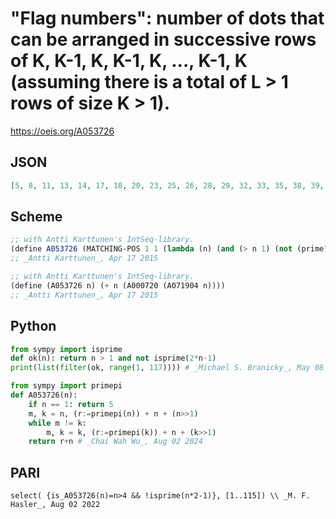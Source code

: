 # "Flag numbers": number of dots that can be arranged in successive rows of K, K\-1, K, K\-1, K, \.\.\., K\-1, K \(assuming there is a total of L \> 1 rows of size K \> 1\)\.
https://oeis.org/A053726
## JSON
```JSON
[5, 8, 11, 13, 14, 17, 18, 20, 23, 25, 26, 28, 29, 32, 33, 35, 38, 39, 41, 43, 44, 46, 47, 48, 50, 53, 56, 58, 59, 60, 61, 62, 63, 65, 67, 68, 71, 72, 73, 74, 77, 78, 80, 81, 83, 85, 86, 88, 89, 92, 93, 94, 95, 98, 101, 102, 103, 104, 105, 107, 108, 109, 110, 111, 113, 116]
```
## Scheme
```Scheme
;; with Antti Karttunen's IntSeq-library.
(define A053726 (MATCHING-POS 1 1 (lambda (n) (and (> n 1) (not (prime? (+ n n -1)))))))
;; _Antti Karttunen_, Apr 17 2015
```
```Scheme
;; with Antti Karttunen's IntSeq-library.
(define (A053726 n) (+ n (A000720 (A071904 n))))
;; _Antti Karttunen_, Apr 17 2015
```
## Python
```Python
from sympy import isprime
def ok(n): return n > 1 and not isprime(2*n-1)
print(list(filter(ok, range(1, 117)))) # _Michael S. Branicky_, May 08 2021
```
```Python
from sympy import primepi
def A053726(n):
    if n == 1: return 5
    m, k = n, (r:=primepi(n)) + n + (n>>1)
    while m != k:
        m, k = k, (r:=primepi(k)) + n + (k>>1)
    return r+n # _Chai Wah Wu_, Aug 02 2024
```
## PARI
```PARI
select( {is_A053726(n)=n>4 && !isprime(n*2-1)}, [1..115]) \\ _M. F. Hasler_, Aug 02 2022
```
